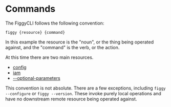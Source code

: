 
# Commands

The FiggyCLI follows the following convention:

`figgy {resource} {command}`

In this example the resource is the "noun", or the thing being operated against, and the "command" is the verb, or the action.

At this time there are two main resources.

- [config](/commands/config/index/)
- [iam](/commands/iam/index/)
- [--optional-parameters](/commands/flags/index/)


This convention is not absolute. There are a few exceptions, including `figgy --configure` or `figgy --version`.  These
invoke purely local operations and have no downstream remote resource being operated against. 

